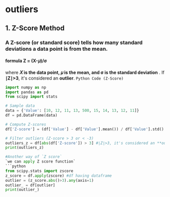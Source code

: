 # outliers
## 1. Z-Score Method
###  A Z-score (or standard score) tells how many standard deviations a data point is from the mean.
#### formula Z = (X-𝜇)/σ
where **𝑋  is the data point, 𝜇 is the mean, and σ is the standard deviation** .
If **∣Z∣>3**, it's considered an **outlier**.
`Python Code (Z-Score)`
```python
import numpy as np
import pandas as pd
from scipy import stats

# Sample data
data = {'Value': [10, 12, 11, 13, 500, 15, 14, 13, 12, 11]}
df = pd.DataFrame(data)

# Compute Z-scores
df['Z-score'] = (df['Value'] - df['Value'].mean()) / df['Value'].std()  #Z = (X-𝜇)/σ`

# Filter outliers (Z-score > 3 or < -3)
outliers_z = df[abs(df['Z-score']) > 3] #∣Z∣>3, it's considered an **outlier**
print(outliers_z)

#Another way of `Z score`
`we can apply Z score function`
```python
from scipy.stats import zscore
z_score = df.apply(zscore) #df having dataframe
outlier = (z_score.abs()>3).any(axis=1)
outlier_ = df[outlier]
print(outlier_)




